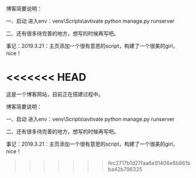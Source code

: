 博客简要说明：

一、启动
	进入env：venv\Scripts\avtivate
	python manage.py runserver

二、还有很多待完善的地方，想写的时候再写吧。



事记：2019.3.21：主页添加一个很有意思的script，构建了一个很美的girl，nice！

<<<<<<< HEAD
=======
  这是一个博客网站，目前正在搭建过程中。

博客简要说明：

一、启动
	进入env：venv\Scripts\avtivate
	python manage.py runserver

二、还有很多待完善的地方，想写的时候再写吧。



事记：2019.3.21：主页添加一个很有意思的script，构建了一个很美的girl，nice！
>>>>>>> fec2717b1d27faa6e91406e8b861bba42b796325
